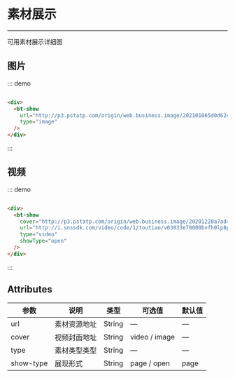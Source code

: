 # 素材展示
----
可用素材展示详细图


## 图片
<div class="dome-alert demo-block">
   <bt-show
         url="http://p3.pstatp.com/origin/web.business.image/202101065d0d62e6008301514b87a990"
         type="image"
       />
</div>

::: demo
```html

<div>
  <bt-show
    url="http://p3.pstatp.com/origin/web.business.image/202101065d0d62e6008301514b87a990"
    type="image"
  />
</div>
```
:::


## 视频
<div class="dome-alert demo-block">
       <bt-show
         cover="http://p3.pstatp.com/origin/web.business.image/20201220a7ad4483eb7c006049cb8bf1"
         url="http://i.snssdk.com/video/code/1/toutiao/v03033e70000bvfh0lp8pj3as46ih7p0"
         type="video"
         showType="open"
       />
</div>

::: demo
```html

<div>
  <bt-show
    cover="http://p3.pstatp.com/origin/web.business.image/20201220a7ad4483eb7c006049cb8bf1"
    url="http://i.snssdk.com/video/code/1/toutiao/v03033e70000bvfh0lp8pj3as46ih7p0"
    type="video"
    showType="open"
  />
</div>
```
:::


## Attributes
| 参数      | 说明                                 | 类型      | 可选值       | 默认值   |
|---------- |------------------------------------ |---------- |------------- |-------- |
|url      |	素材资源地址 |	String   |	—           |	—       |
|cover      |	视频封面地址 |	String   |	video / image          |	—        |
|type      |	素材类型类型 |	String   |	—           |	—       |
|show-type      |	展现形式 |	String   |	page / open           |	page      |


